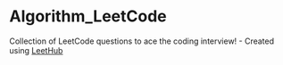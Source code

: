 # Algorithm_LeetCode
Collection of LeetCode questions to ace the coding interview! - Created using [LeetHub](https://github.com/QasimWani/LeetHub)
